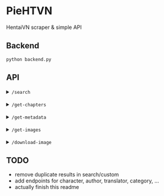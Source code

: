 # PieHTVN
HentaiVN scraper & simple API

## Backend
```shell
python backend.py
```

## API

<details>
<summary><code>/search</code></summary>

* Parameters:
  * `query`: search query, required
  * `pages`: page count, default to 1
* Return: dictionary with page number as the key and a list of doujinshis as the value

[`/search?query=genshin&pages=2`](https://paste.ee/p/xFB5t)

</details>
<br>

<details>
<summary><code>/get-chapters</code></summary>

* Parameters:
  * `url`: url of the doujinshi as returned by `search`
* Return: list of chapters

[`/get-chapters?url=13549-doc-truyen-traditional-job-of-washing-girls-body`](https://paste.ee/p/Afnme)
</details>
<br>

<details>
<summary><code>/get-metadata</code></summary>

* Parameters:
  * `url`: url of the doujinshi as returned by `search`
* Return: metadata about the doujinshi

[`/get-metadata?url=13549-doc-truyen-traditional-job-of-washing-girls-body`](https://paste.ee/p/a9rYB)
</details>
<br>

<details>
<summary><code>/get-images</code></summary>

* Parameters:
  * `url`: url of the chapter as returned by `get-chapters`
* Return: list of image URLs

[`/get-images?url=34611-64188-xem-truyen-sexual-manners-basics-and-principles-chap-1`](https://paste.ee/p/corus)
</details>
<br>

<details>
<summary><code>/download-image</code></summary>

* Parameters:
  * `url`: url of the image as returned by `get-images`
* Return: the image (duh)

</details>

## TODO
* remove duplicate results in search/custom
* add endpoints for character, author, translator, category, ...
* actually finish this readme